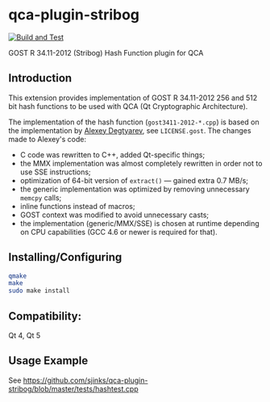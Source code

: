 # qca-plugin-stribog

[![Build and Test](https://github.com/sjinks/qca-plugin-stribog/actions/workflows/test.yml/badge.svg)](https://github.com/sjinks/qca-plugin-stribog/actions/workflows/test.yml)

GOST R 34.11-2012 (Stribog) Hash Function plugin for QCA

## Introduction

This extension provides implementation of GOST R 34.11-2012 256 and 512 bit hash functions to be used with QCA (Qt Cryptographic Architecture).

The implementation of the hash function (`gost3411-2012-*.cpp`) is based on the implementation by [Alexey Degtyarev](https://www.streebog.net/en/), see `LICENSE.gost`.
The changes made to Alexey's code:
  * C code was rewritten to C++, added Qt-specific things;
  * the MMX implementation was almost completely rewritten in order not to use SSE instructions;
  * optimization of 64-bit version of `extract()` — gained extra 0.7 MB/s;
  * the generic implementation was optimized by removing unnecessary `memcpy` calls;
  * inline functions instead of macros;
  * GOST context was modified to avoid unnecessary casts;
  * the implementation (generic/MMX/SSE) is chosen at runtime depending on CPU capabilities (GCC 4.6 or newer is required for that).

## Installing/Configuring

```bash
qmake
make
sudo make install
```

## Compatibility:

Qt 4, Qt 5

## Usage Example

See https://github.com/sjinks/qca-plugin-stribog/blob/master/tests/hashtest.cpp
